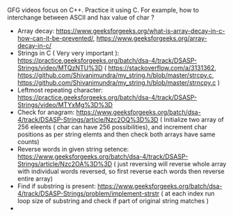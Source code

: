GFG videos focus on C++. Practice it using C. For example, how to interchange between ASCII and hax value of char ?

- Array decay: https://www.geeksforgeeks.org/what-is-array-decay-in-c-how-can-it-be-prevented/, https://www.geeksforgeeks.org/array-decay-in-c/
- Strings in C ( Very very important ): https://practice.geeksforgeeks.org/batch/dsa-4/track/DSASP-Strings/video/MTQzNTU%3D ( https://stackoverflow.com/a/3131362, https://github.com/Shivanimundra/my_string.h/blob/master/strcpy.c, https://github.com/Shivanimundra/my_string.h/blob/master/strncpy.c )
- Leftmost repeating character: https://practice.geeksforgeeks.org/batch/dsa-4/track/DSASP-Strings/video/MTYxMg%3D%3D
- Check for anagram: https://www.geeksforgeeks.org/batch/dsa-4/track/DSASP-Strings/article/Nzc2OQ%3D%3D ( Initialize two array of 256 eleents ( char can have 256 possibilities), and increment char positions as per string elemts and then check both arrays have same counts)
- Reverse words in given string setence: https://www.geeksforgeeks.org/batch/dsa-4/track/DSASP-Strings/article/Nzc2OA%3D%3D ( just reversing will reverse whole array with individual words reversed, so first reverse each words then reverse entire array)
- Find if substring is present: https://www.geeksforgeeks.org/batch/dsa-4/track/DSASP-Strings/problem/implement-strstr ( at each index run loop size of substring and check if part of original string matches )
- 